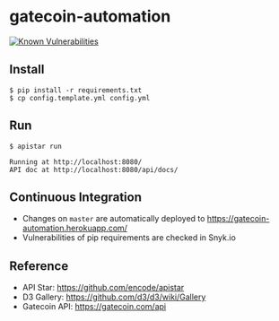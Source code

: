 # gatecoin-automation

[![Known Vulnerabilities](https://snyk.io/test/github/thomasmktong/gatecoin-automation/badge.svg)](https://snyk.io/test/github/thomasmktong/gatecoin-automation)

## Install

```
$ pip install -r requirements.txt
$ cp config.template.yml config.yml
```

## Run

```
$ apistar run

Running at http://localhost:8080/
API doc at http://localhost:8080/api/docs/
```

## Continuous Integration

* Changes on `master` are automatically deployed to https://gatecoin-automation.herokuapp.com/
* Vulnerabilities of pip requirements are checked in Snyk.io

## Reference

* API Star: https://github.com/encode/apistar
* D3 Gallery: https://github.com/d3/d3/wiki/Gallery
* Gatecoin API: https://gatecoin.com/api
